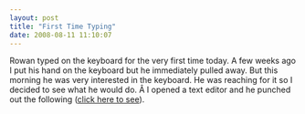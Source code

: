 ```yaml
---
layout: post
title: "First Time Typing"
date: 2008-08-11 11:10:07
---
```

Rowan typed on the keyboard for the very first time today. A few weeks ago I put his hand on the keyboard but he immediately pulled away. But this morning he was very interested in the keyboard. He was reaching for it so I decided to see what he would do. Â I opened a text editor and he punched out the following ([click here to see](http://twitter.com/rowan_t/statuses/884167056)).

